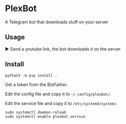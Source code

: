 # PlexBot

A Telegram bot that downloads stuff on your server

## Usage

▶️ Send a youtube link, the bot downloads it on the server.

## Install

```
python3 -m pip install .
```

Get a token from the BotFather.

Edit the config file and copy it to `~/.config/plexbot/`.

Edit the service file and copy it to `/etc/systemd/system/`.

```
sudo systemctl daemon-reload
sudo systemctl enable plexbot.service
```